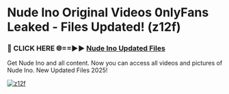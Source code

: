 # Nude Ino Original Videos 0nlyFans Leaked - Files Updated! (z12f)

<h3>🔴 CLICK HERE 🌐==►► <a href="https://tinyurl.com/52m3yx9h" rel="nofollow">Nude Ino Updated Files</a></h3>

Get Nude Ino and all content. Now you can access all videos and pictures of Nude Ino. New Updated Files 2025!

[![z12f](https://i.imgur.com/TnHtlc8.gif)](https://tinyurl.com/52m3yx9h)
